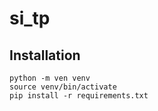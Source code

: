 # si_tp

## Installation

```
python -m ven venv
source venv/bin/activate
pip install -r requirements.txt
```